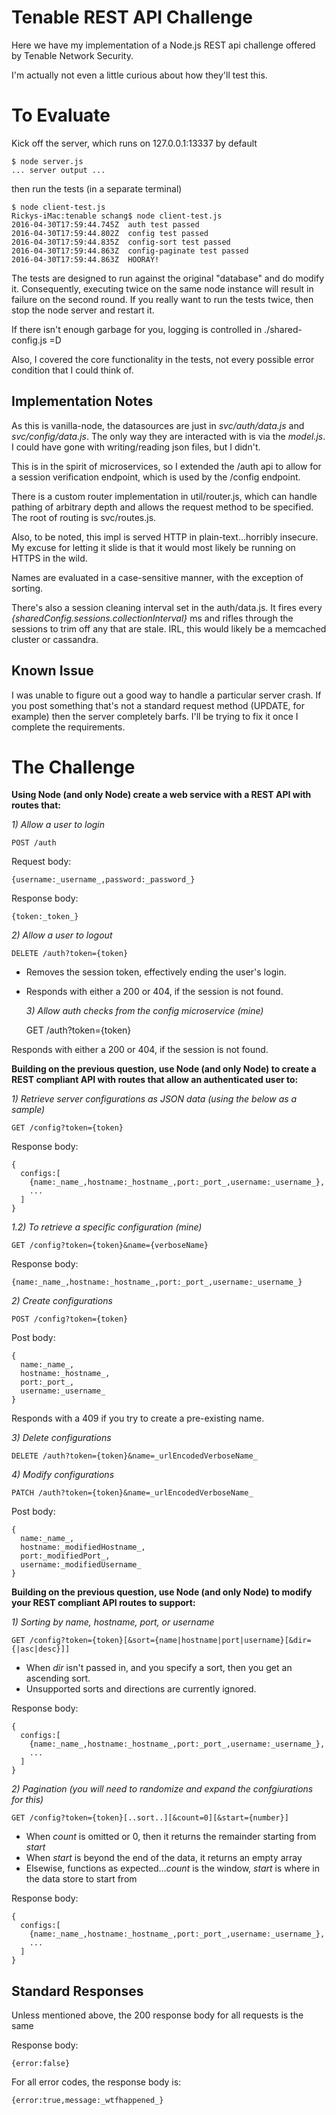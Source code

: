 Tenable REST API Challenge
==========================

Here we have my implementation of a Node.js REST api
challenge offered by Tenable Network Security. 

I'm actually not even a little curious about how they'll test this.



To Evaluate
===========

Kick off the server, which runs on 127.0.0.1:13337 by default 

    $ node server.js  
    ... server output ...
  
then run the tests (in a separate terminal)

    $ node client-test.js  
    Rickys-iMac:tenable schang$ node client-test.js
    2016-04-30T17:59:44.745Z  auth test passed
    2016-04-30T17:59:44.802Z  config test passed
    2016-04-30T17:59:44.835Z  config-sort test passed
    2016-04-30T17:59:44.863Z  config-paginate test passed
    2016-04-30T17:59:44.863Z  HOORAY!

The tests are designed to run against the original "database" and do modify it.
Consequently, executing twice on the same node instance will result in failure
on the second round.  If you really want to run the tests twice, then
stop the node server and restart it.

If there isn't enough garbage for you, logging is controlled in ./shared-config.js  =D

Also, I covered the core functionality in the tests, not every possible error 
condition that I could think of.



Implementation Notes
--------------------

As this is vanilla-node, the datasources are just in _svc/auth/data.js_ and
_svc/config/data.js_.  The only way they are interacted with is via the _model.js_.
I could have gone with writing/reading json files, but I didn't.

This is in the spirit of microservices, so I extended the /auth api to
allow for a session verification endpoint, which is used by the /config endpoint.

There is a custom router implementation in util/router.js, which can handle
pathing of arbitrary depth and allows the request method to be specified.
The root of routing is svc/routes.js.

Also, to be noted, this impl is served HTTP in plain-text...horribly insecure.
My excuse for letting it slide is that it would most likely be running on HTTPS 
in the wild.

Names are evaluated in a case-sensitive manner, with the exception of sorting.

There's also a session cleaning interval set in the auth/data.js.  It fires every
_{sharedConfig.sessions.collectionInterval}_ ms and rifles through the sessions 
to trim off any that are stale.  IRL, this would likely be a memcached cluster or cassandra.



Known Issue
-----------

I was unable to figure out a good way to handle a particular server crash.
If you post something that's not a standard request method (UPDATE, for example)
then the server completely barfs.  I'll be trying to fix it once I complete
the requirements.



The Challenge
=============



**Using Node (and only Node) create a web service with a REST API with 
routes that:**


  _1) Allow a user to login_

    POST /auth

Request body:

    {username:_username_,password:_password_}

Response body: 

    {token:_token_}

    
  _2) Allow a user to logout_
  
    DELETE /auth?token={token}
    
* Removes the session token, effectively ending the user's login.
* Responds with either a 200 or 404, if the session is not found.  


  _3) Allow auth checks from the config microservice (mine)_
    
    GET /auth?token={token}
    
Responds with either a 200 or 404, if the session is not found.



**Building on the previous question, use Node (and only Node) to create a REST 
compliant API with routes that allow an authenticated user to:**


  _1) Retrieve server configurations as JSON data (using the below as a sample)_
    
    GET /config?token={token} 
    
Response body:

    {
      configs:[
        {name:_name_,hostname:_hostname_,port:_port_,username:_username_},
        ...
      ]
    }  


  _1.2) To retrieve a specific configuration (mine)_

    GET /config?token={token}&name={verboseName}

Response body:

    {name:_name_,hostname:_hostname_,port:_port_,username:_username_}


  _2) Create configurations_
  
    POST /config?token={token}
    
Post body:

    {
      name:_name_,
      hostname:_hostname_,
      port:_port_,
      username:_username_
    }

Responds with a 409 if you try to create a pre-existing name.


  _3) Delete configurations_
  
    DELETE /auth?token={token}&name=_urlEncodedVerboseName_
    
  _4) Modify configurations_
  
    PATCH /auth?token={token}&name=_urlEncodedVerboseName_

Post body:

    {
      name:_name_,
      hostname:_modifiedHostname_,
      port:_modifiedPort_,
      username:_modifiedUsername_
    }

    
    
**Building on the previous question, use Node (and only Node) to modify your 
REST compliant API routes to support:**


  _1) Sorting by name, hostname, port, or username_
  
    GET /config?token={token}[&sort={name|hostname|port|username}[&dir={|asc|desc}]]
    
* When _dir_ isn't passed in, and you specify a sort, then you get an ascending sort.
* Unsupported sorts and directions are currently ignored.

Response body:

    {
      configs:[
        {name:_name_,hostname:_hostname_,port:_port_,username:_username_},
        ...
      ]
    } 

  
  _2) Pagination (you will need to randomize and expand the confgiurations for this)_
  
    GET /config?token={token}[..sort..][&count=0][&start={number}]

* When _count_ is omitted or 0, then it returns the remainder starting from _start_
* When _start_ is beyond the end of the data, it returns an empty array
* Elsewise, functions as expected..._count_ is the window, _start_ is where in the data
store to start from

Response body:

    {
      configs:[
        {name:_name_,hostname:_hostname_,port:_port_,username:_username_},
        ...
      ]
    } 
    
    

Standard Responses
------------------

Unless mentioned above, the 200 response body for all requests is the same

Response body:

    {error:false}

For all error codes, the response body is:

    {error:true,message:_wtfhappened_}
  


